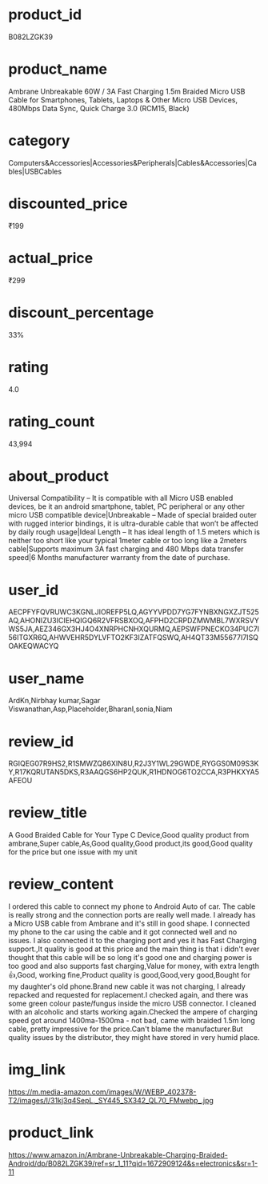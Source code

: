 # product_id
B082LZGK39

# product_name
Ambrane Unbreakable 60W / 3A Fast Charging 1.5m Braided Micro USB Cable for Smartphones, Tablets, Laptops & Other Micro USB Devices, 480Mbps Data Sync, Quick Charge 3.0 (RCM15, Black)

# category
Computers&Accessories|Accessories&Peripherals|Cables&Accessories|Cables|USBCables

# discounted_price
₹199

# actual_price
₹299

# discount_percentage
33%

# rating
4.0

# rating_count
43,994

# about_product
Universal Compatibility – It is compatible with all Micro USB enabled devices, be it an android smartphone, tablet, PC peripheral or any other micro USB compatible device|Unbreakable – Made of special braided outer with rugged interior bindings, it is ultra-durable cable that won’t be affected by daily rough usage|Ideal Length – It has ideal length of 1.5 meters which is neither too short like your typical 1meter cable or too long like a 2meters cable|Supports maximum 3A fast charging and 480 Mbps data transfer speed|6 Months manufacturer warranty from the date of purchase.

# user_id
AECPFYFQVRUWC3KGNLJIOREFP5LQ,AGYYVPDD7YG7FYNBXNGXZJT525AQ,AHONIZU3ICIEHQIGQ6R2VFRSBXOQ,AFPHD2CRPDZMWMBL7WXRSVYWS5JA,AEZ346GX3HJ4O4XNRPHCNHXQURMQ,AEPSWFPNECKO34PUC7I56ITGXR6Q,AHWVEHR5DYLVFTO2KF3IZATFQSWQ,AH4QT33M55677I7ISQOAKEQWACYQ

# user_name
ArdKn,Nirbhay kumar,Sagar Viswanathan,Asp,Placeholder,BharanI,sonia,Niam

# review_id
RGIQEG07R9HS2,R1SMWZQ86XIN8U,R2J3Y1WL29GWDE,RYGGS0M09S3KY,R17KQRUTAN5DKS,R3AAQGS6HP2QUK,R1HDNOG6TO2CCA,R3PHKXYA5AFEOU

# review_title
A Good Braided Cable for Your Type C Device,Good quality product from ambrane,Super cable,As,Good quality,Good product,its good,Good quality for the price but one issue with my unit

# review_content
I ordered this cable to connect my phone to Android Auto of car. The cable is really strong and the connection ports are really well made. I already has a Micro USB cable from Ambrane and it's still in good shape. I connected my phone to the car using the cable and it got connected well and no issues. I also connected it to the charging port and yes it has Fast Charging support.,It quality is good at this price and the main thing is that i didn't ever thought that this cable will be so long it's good one and charging power is too good and also supports fast charging,Value for money, with extra length👍,Good, working fine,Product quality is good,Good,very good,Bought for my daughter's old phone.Brand new cable it was not charging, I already repacked and requested for replacement.I checked again, and there was some green colour paste/fungus inside the micro USB connector. I cleaned with an alcoholic and starts working again.Checked the ampere of charging speed got around 1400ma-1500ma - not bad, came with braided 1.5m long cable, pretty impressive for the price.Can't blame the manufacturer.But quality issues by the distributor, they might have stored in very humid place.

# img_link
https://m.media-amazon.com/images/W/WEBP_402378-T2/images/I/31kj3q4SepL._SY445_SX342_QL70_FMwebp_.jpg

# product_link
https://www.amazon.in/Ambrane-Unbreakable-Charging-Braided-Android/dp/B082LZGK39/ref=sr_1_11?qid=1672909124&s=electronics&sr=1-11
